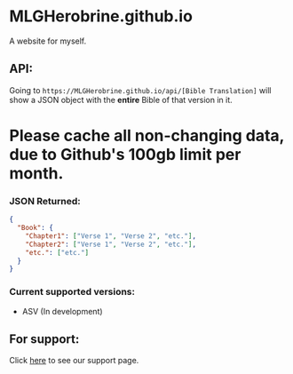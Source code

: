 # MLGHerobrine.github.io
A website for myself.

## API:
Going to `https://MLGHerobrine.github.io/api/[Bible Translation]` will show a JSON object with the **entire** Bible of that version in it.
# Please cache all non-changing data, due to Github's 100gb limit per month.
### JSON Returned:
```json
{
  "Book": {
    "Chapter1": ["Verse 1", "Verse 2", "etc."],
    "Chapter2": ["Verse 1", "Verse 2", "etc."],
    "etc.": ["etc."]
  }
}
```
### Current supported versions:
- ASV (In development)

## For support:
Click [here](https://mlgherobrine.github.io/support) to see our support page.
